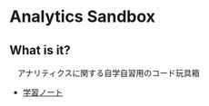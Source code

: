 # Analytics Sandbox

## What is it?

　アナリティクスに関する自学自習用のコード玩具箱

- [学習ノート](https://sndpgm.github.io/analytics-sandbox/intro.html)
